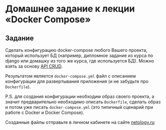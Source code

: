 # Домашнее задание к лекции «Docker Compose»

## Задание

Cделать конфигурацию docker-compose любого Вашего проекта, который использует БД (например, дипломное задание из курса по django или домашку из того же курса, где используется БД). Можно взять за основу [API CRUD](https://github.com/netology-code/dj-homeworks/tree/master/drf-intro/simple_crud).

Результатом является `docker-compose.yml` файл с описанием конфигурации для развертывания приложения (и не забудьте про `Dockerfile`).

P.S. для создания конфигурации необходим образ своего проекта, а значит предварительно необходимо описать `Dockerfile`, сделать образ и потом уже писать `docker-compose.yml` (это типичный сценарий при работе с Docker и Docker Compose).

Созданные файлы отправьте в личном кабинете на сайте [netology.ru](https://netology.ru)
